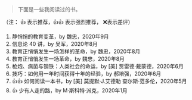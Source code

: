 > 下面是一些我阅读过的书。

（注： 👍 表示推荐，👍👍 表示强烈推荐， :x:表示差评）

1. 静悄悄的教育变革，by 魏忠，2020年9月
1. 信息论 40 讲，by 吴军，2020年8月
1. 教育正悄悄发生一场怎样的革命，by 魏忠，2020年8月
1. 教育正悄悄发生一场革命，by 魏忠，2020年8月
1. 枪炮、病菌与钢铁：人类社会的命运，by [美] 贾雷德·戴蒙德，2020年6月
1. 技巧：如何用一年时间获得十年的经验，by 郝培强，2020年6月
1. 👍👍 如何阅读一本书，by [美] 莫提默·J.艾德勒 查尔斯·范多伦，2020年5月
1. 👍 少有人走的路，by M·斯科特·派克，2020年1月
